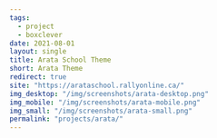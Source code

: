 ```yaml
---
tags:
  - project
  - boxclever
date: 2021-08-01
layout: single
title: Arata School Theme
short: Arata Theme
redirect: true
site: "https://arataschool.rallyonline.ca/"
img_desktop: "/img/screenshots/arata-desktop.png"
img_mobile: "/img/screenshots/arata-mobile.png"
img_small: "/img/screenshots/arata-small.png"
permalink: "projects/arata/"
---
```

